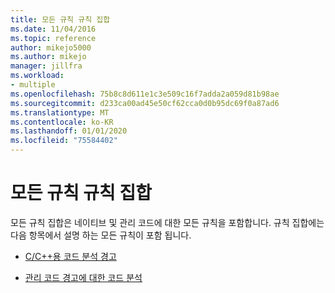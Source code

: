 ```yaml
---
title: 모든 규칙 규칙 집합
ms.date: 11/04/2016
ms.topic: reference
author: mikejo5000
ms.author: mikejo
manager: jillfra
ms.workload:
- multiple
ms.openlocfilehash: 75b8c8d611e1c3e509c16f7adda2a059d81b98ae
ms.sourcegitcommit: d233ca00ad45e50cf62cca0d0b95dc69f0a87ad6
ms.translationtype: MT
ms.contentlocale: ko-KR
ms.lasthandoff: 01/01/2020
ms.locfileid: "75584402"
---
```

# <a name="all-rules-rule-set"></a>모든 규칙 규칙 집합

모든 규칙 집합은 네이티브 및 관리 코드에 대한 모든 규칙을 포함합니다. 규칙 집합에는 다음 항목에서 설명 하는 모든 규칙이 포함 됩니다.

- [C/C++용 코드 분석 경고](../code-quality/code-analysis-for-c-cpp-warnings.md)

- [관리 코드 경고에 대한 코드 분석](../code-quality/code-analysis-for-managed-code-warnings.md)
